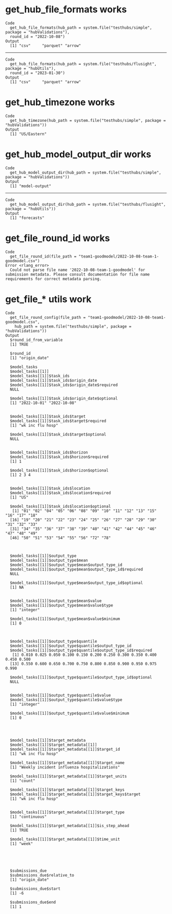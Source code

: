# get_hub_file_formats works

    Code
      get_hub_file_formats(hub_path = system.file("testhubs/simple", package = "hubValidations"),
      round_id = "2022-10-08")
    Output
      [1] "csv"     "parquet" "arrow"  

---

    Code
      get_hub_file_formats(hub_path = system.file("testhubs/flusight", package = "hubUtils"),
      round_id = "2023-01-30")
    Output
      [1] "csv"     "parquet" "arrow"  

# get_hub_timezone works

    Code
      get_hub_timezone(hub_path = system.file("testhubs/simple", package = "hubValidations"))
    Output
      [1] "US/Eastern"

# get_hub_model_output_dir works

    Code
      get_hub_model_output_dir(hub_path = system.file("testhubs/simple", package = "hubValidations"))
    Output
      [1] "model-output"

---

    Code
      get_hub_model_output_dir(hub_path = system.file("testhubs/flusight", package = "hubUtils"))
    Output
      [1] "forecasts"

# get_file_round_id works

    Code
      get_file_round_id(file_path = "team1-goodmodel/2022-10-08-team-1-goodmodel.csv")
    Error <rlang_error>
      Could not parse file name '2022-10-08-team-1-goodmodel' for submission metadata. Please consult documentation for file name requirements for correct metadata parsing.

# get_file_* utils work

    Code
      get_file_round_config(file_path = "team1-goodmodel/2022-10-08-team1-goodmodel.csv",
        hub_path = system.file("testhubs/simple", package = "hubValidations"))
    Output
      $round_id_from_variable
      [1] TRUE
      
      $round_id
      [1] "origin_date"
      
      $model_tasks
      $model_tasks[[1]]
      $model_tasks[[1]]$task_ids
      $model_tasks[[1]]$task_ids$origin_date
      $model_tasks[[1]]$task_ids$origin_date$required
      NULL
      
      $model_tasks[[1]]$task_ids$origin_date$optional
      [1] "2022-10-01" "2022-10-08"
      
      
      $model_tasks[[1]]$task_ids$target
      $model_tasks[[1]]$task_ids$target$required
      [1] "wk inc flu hosp"
      
      $model_tasks[[1]]$task_ids$target$optional
      NULL
      
      
      $model_tasks[[1]]$task_ids$horizon
      $model_tasks[[1]]$task_ids$horizon$required
      [1] 1
      
      $model_tasks[[1]]$task_ids$horizon$optional
      [1] 2 3 4
      
      
      $model_tasks[[1]]$task_ids$location
      $model_tasks[[1]]$task_ids$location$required
      [1] "US"
      
      $model_tasks[[1]]$task_ids$location$optional
       [1] "01" "02" "04" "05" "06" "08" "09" "10" "11" "12" "13" "15" "16" "17" "18"
      [16] "19" "20" "21" "22" "23" "24" "25" "26" "27" "28" "29" "30" "31" "32" "33"
      [31] "34" "35" "36" "37" "38" "39" "40" "41" "42" "44" "45" "46" "47" "48" "49"
      [46] "50" "51" "53" "54" "55" "56" "72" "78"
      
      
      
      $model_tasks[[1]]$output_type
      $model_tasks[[1]]$output_type$mean
      $model_tasks[[1]]$output_type$mean$output_type_id
      $model_tasks[[1]]$output_type$mean$output_type_id$required
      NULL
      
      $model_tasks[[1]]$output_type$mean$output_type_id$optional
      [1] NA
      
      
      $model_tasks[[1]]$output_type$mean$value
      $model_tasks[[1]]$output_type$mean$value$type
      [1] "integer"
      
      $model_tasks[[1]]$output_type$mean$value$minimum
      [1] 0
      
      
      
      $model_tasks[[1]]$output_type$quantile
      $model_tasks[[1]]$output_type$quantile$output_type_id
      $model_tasks[[1]]$output_type$quantile$output_type_id$required
       [1] 0.010 0.025 0.050 0.100 0.150 0.200 0.250 0.300 0.350 0.400 0.450 0.500
      [13] 0.550 0.600 0.650 0.700 0.750 0.800 0.850 0.900 0.950 0.975 0.990
      
      $model_tasks[[1]]$output_type$quantile$output_type_id$optional
      NULL
      
      
      $model_tasks[[1]]$output_type$quantile$value
      $model_tasks[[1]]$output_type$quantile$value$type
      [1] "integer"
      
      $model_tasks[[1]]$output_type$quantile$value$minimum
      [1] 0
      
      
      
      
      $model_tasks[[1]]$target_metadata
      $model_tasks[[1]]$target_metadata[[1]]
      $model_tasks[[1]]$target_metadata[[1]]$target_id
      [1] "wk inc flu hosp"
      
      $model_tasks[[1]]$target_metadata[[1]]$target_name
      [1] "Weekly incident influenza hospitalizations"
      
      $model_tasks[[1]]$target_metadata[[1]]$target_units
      [1] "count"
      
      $model_tasks[[1]]$target_metadata[[1]]$target_keys
      $model_tasks[[1]]$target_metadata[[1]]$target_keys$target
      [1] "wk inc flu hosp"
      
      
      $model_tasks[[1]]$target_metadata[[1]]$target_type
      [1] "continuous"
      
      $model_tasks[[1]]$target_metadata[[1]]$is_step_ahead
      [1] TRUE
      
      $model_tasks[[1]]$target_metadata[[1]]$time_unit
      [1] "week"
      
      
      
      
      
      $submissions_due
      $submissions_due$relative_to
      [1] "origin_date"
      
      $submissions_due$start
      [1] -6
      
      $submissions_due$end
      [1] 1
      
      

